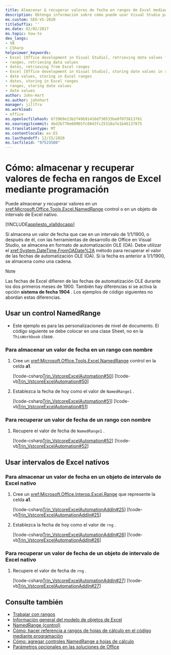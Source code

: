 ```yaml
---
title: Almacenar & recuperar valores de fecha en rangos de Excel mediante programación
description: Obtenga información sobre cómo puede usar Visual Studio para almacenar y recuperar mediante programación valores de fecha en rangos de Microsoft Excel.
ms.custom: SEO-VS-2020
titleSuffix: ''
ms.date: 02/02/2017
ms.topic: how-to
dev_langs:
- VB
- CSharp
helpviewer_keywords:
- Excel [Office development in Visual Studio], retrieving date values from ranges
- ranges, retrieving data values
- dates, retrieving from Excel ranges
- Excel [Office development in Visual Studio], storing date values in ranges
- date values, storing in Excel ranges
- dates, storing in Excel ranges
- ranges, storing date values
- date values
author: John-Hart
ms.author: johnhart
manager: jillfra
ms.workload:
- office
ms.openlocfilehash: 673969e13b2f49b91416d730533be0f075813781
ms.sourcegitcommit: 4bd2b770e60965fc0843fc25318a7e1b46137875
ms.translationtype: MT
ms.contentlocale: es-ES
ms.lasthandoff: 12/15/2020
ms.locfileid: "97523580"
---
```

# <a name="how-to-programmatically-store-and-retrieve-date-values-in-excel-ranges"></a>Cómo: almacenar y recuperar valores de fecha en rangos de Excel mediante programación
  Puede almacenar y recuperar valores en un <xref:Microsoft.Office.Tools.Excel.NamedRange> control o en un objeto de intervalo de Excel nativo.

 [!INCLUDE[appliesto_xlalldocapp](../vsto/includes/appliesto-xlalldocapp-md.md)]

 Si almacena un valor de fecha que cae en un intervalo de 1/1/1900, o después de él, con las herramientas de desarrollo de Office en Visual Studio, se almacena en formato de automatización OLE (OA). Debe utilizar el <xref:System.DateTime.FromOADate%2A> método para recuperar el valor de las fechas de automatización OLE (OA). Si la fecha es anterior a 1/1/1900, se almacena como una cadena.

> [!NOTE]
> Las fechas de Excel difieren de las fechas de automatización OLE durante los dos primeros meses de 1900. También hay diferencias si se activa la opción **sistema de fecha 1904** . Los ejemplos de código siguientes no abordan estas diferencias.

## <a name="use-a-namedrange-control"></a>Usar un control NamedRange

- Este ejemplo es para las personalizaciones de nivel de documento. El código siguiente se debe colocar en una clase Sheet, no en la `ThisWorkbook` clase.

### <a name="to-store-a-date-value-in-a-named-range"></a>Para almacenar un valor de fecha en un rango con nombre

1. Cree un <xref:Microsoft.Office.Tools.Excel.NamedRange> control en la celda **a1**.

     [!code-csharp[Trin_VstcoreExcelAutomation#50](../vsto/codesnippet/CSharp/Trin_VstcoreExcelAutomationCS/Sheet1.cs#50)]
     [!code-vb[Trin_VstcoreExcelAutomation#50](../vsto/codesnippet/VisualBasic/Trin_VstcoreExcelAutomation/Sheet1.vb#50)]

2. Establezca la fecha de hoy como el valor de `NamedRange1` .

     [!code-csharp[Trin_VstcoreExcelAutomation#51](../vsto/codesnippet/CSharp/Trin_VstcoreExcelAutomationCS/Sheet1.cs#51)]
     [!code-vb[Trin_VstcoreExcelAutomation#51](../vsto/codesnippet/VisualBasic/Trin_VstcoreExcelAutomation/Sheet1.vb#51)]

### <a name="to-retrieve-a-date-value-from-a-named-range"></a>Para recuperar un valor de fecha de un rango con nombre

1. Recupere el valor de fecha de `NamedRange1` .

     [!code-csharp[Trin_VstcoreExcelAutomation#52](../vsto/codesnippet/CSharp/Trin_VstcoreExcelAutomationCS/Sheet1.cs#52)]
     [!code-vb[Trin_VstcoreExcelAutomation#52](../vsto/codesnippet/VisualBasic/Trin_VstcoreExcelAutomation/Sheet1.vb#52)]

## <a name="use-native-excel-ranges"></a>Usar intervalos de Excel nativos

### <a name="to-store-a-date-value-in-a-native-excel-range-object"></a>Para almacenar un valor de fecha en un objeto de intervalo de Excel nativo

1. Cree un <xref:Microsoft.Office.Interop.Excel.Range> que represente la celda **a1**.

     [!code-csharp[Trin_VstcoreExcelAutomationAddIn#25](../vsto/codesnippet/CSharp/trin_vstcoreexcelautomationaddin/ThisAddIn.cs#25)]
     [!code-vb[Trin_VstcoreExcelAutomationAddIn#25](../vsto/codesnippet/VisualBasic/trin_vstcoreexcelautomationaddin/ThisAddIn.vb#25)]

2. Establezca la fecha de hoy como el valor de `rng` .

     [!code-csharp[Trin_VstcoreExcelAutomationAddIn#26](../vsto/codesnippet/CSharp/trin_vstcoreexcelautomationaddin/ThisAddIn.cs#26)]
     [!code-vb[Trin_VstcoreExcelAutomationAddIn#26](../vsto/codesnippet/VisualBasic/trin_vstcoreexcelautomationaddin/ThisAddIn.vb#26)]

### <a name="to-retrieve-a-date-value-from-a-native-excel-range-object"></a>Para recuperar un valor de fecha de un objeto de intervalo de Excel nativo

1. Recupere el valor de fecha de `rng` .

     [!code-csharp[Trin_VstcoreExcelAutomationAddIn#27](../vsto/codesnippet/CSharp/trin_vstcoreexcelautomationaddin/ThisAddIn.cs#27)]
     [!code-vb[Trin_VstcoreExcelAutomationAddIn#27](../vsto/codesnippet/VisualBasic/trin_vstcoreexcelautomationaddin/ThisAddIn.vb#27)]

## <a name="see-also"></a>Consulte también
- [Trabajar con rangos](../vsto/working-with-ranges.md)
- [Información general del modelo de objetos de Excel](../vsto/excel-object-model-overview.md)
- [NamedRange (control)](../vsto/namedrange-control.md)
- [Cómo: hacer referencia a rangos de hojas de cálculo en el código mediante programación](../vsto/how-to-programmatically-refer-to-worksheet-ranges-in-code.md)
- [Cómo: agregar controles NamedRange a hojas de cálculo](../vsto/how-to-add-namedrange-controls-to-worksheets.md)
- [Parámetros opcionales en las soluciones de Office](../vsto/optional-parameters-in-office-solutions.md)
